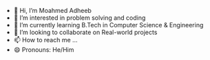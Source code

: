 - 👋 Hi, I’m Moahmed Adheeb
- 👀 I’m interested in problem solving and coding
- 🌱 I’m currently learning B.Tech in Computer Science & Engineering
- 💞️ I’m looking to collaborate on Real-world projects
- 📫 How to reach me ...
- 😄 Pronouns: He/Him

<!---
Adheeb11/Adheeb11 is a ✨ special ✨ repository because its `README.md` (this file) appears on your GitHub profile.
You can click the Preview link to take a look at your changes.
--->
